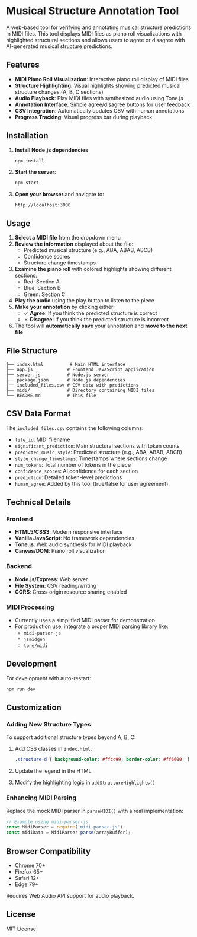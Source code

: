 # Musical Structure Annotation Tool

A web-based tool for verifying and annotating musical structure predictions in MIDI files. This tool displays MIDI files as piano roll visualizations with highlighted structural sections and allows users to agree or disagree with AI-generated musical structure predictions.

## Features

- **MIDI Piano Roll Visualization**: Interactive piano roll display of MIDI files
- **Structure Highlighting**: Visual highlights showing predicted musical structure changes (A, B, C sections)
- **Audio Playback**: Play MIDI files with synthesized audio using Tone.js
- **Annotation Interface**: Simple agree/disagree buttons for user feedback
- **CSV Integration**: Automatically updates CSV with human annotations
- **Progress Tracking**: Visual progress bar during playback

## Installation

1. **Install Node.js dependencies**:
   ```bash
   npm install
   ```

2. **Start the server**:
   ```bash
   npm start
   ```

3. **Open your browser** and navigate to:
   ```
   http://localhost:3000
   ```

## Usage

1. **Select a MIDI file** from the dropdown menu
2. **Review the information** displayed about the file:
   - Predicted musical structure (e.g., ABA, ABAB, ABCB)
   - Confidence scores
   - Structure change timestamps
3. **Examine the piano roll** with colored highlights showing different sections:
   - Red: Section A
   - Blue: Section B  
   - Green: Section C
4. **Play the audio** using the play button to listen to the piece
5. **Make your annotation** by clicking either:
   - ✓ **Agree**: If you think the predicted structure is correct
   - ✗ **Disagree**: If you think the predicted structure is incorrect
6. The tool will **automatically save** your annotation and **move to the next file**

## File Structure

```
├── index.html          # Main HTML interface
├── app.js             # Frontend JavaScript application
├── server.js          # Node.js server
├── package.json       # Node.js dependencies
├── included_files.csv # CSV data with predictions
├── midi/              # Directory containing MIDI files
└── README.md          # This file
```

## CSV Data Format

The `included_files.csv` contains the following columns:

- `file_id`: MIDI filename
- `significant_prediction`: Main structural sections with token counts
- `predicted_music_style`: Predicted structure (e.g., ABA, ABAB, ABCB)
- `style_change_timestamps`: Timestamps where sections change
- `num_tokens`: Total number of tokens in the piece
- `confidence_scores`: AI confidence for each section
- `prediction`: Detailed token-level predictions
- `human_agree`: Added by this tool (true/false for user agreement)

## Technical Details

### Frontend
- **HTML5/CSS3**: Modern responsive interface
- **Vanilla JavaScript**: No framework dependencies
- **Tone.js**: Web audio synthesis for MIDI playback
- **Canvas/DOM**: Piano roll visualization

### Backend
- **Node.js/Express**: Web server
- **File System**: CSV reading/writing
- **CORS**: Cross-origin resource sharing enabled

### MIDI Processing
- Currently uses a simplified MIDI parser for demonstration
- For production use, integrate a proper MIDI parsing library like:
  - `midi-parser-js`
  - `jsmidgen`
  - `tone/midi`

## Development

For development with auto-restart:
```bash
npm run dev
```

## Customization

### Adding New Structure Types
To support additional structure types beyond A, B, C:

1. Add CSS classes in `index.html`:
   ```css
   .structure-d { background-color: #ffcc99; border-color: #ff6600; }
   ```

2. Update the legend in the HTML

3. Modify the highlighting logic in `addStructureHighlights()`

### Enhancing MIDI Parsing
Replace the mock MIDI parser in `parseMIDI()` with a real implementation:

```javascript
// Example using midi-parser-js
const MidiParser = require('midi-parser-js');
const midiData = MidiParser.parse(arrayBuffer);
```

## Browser Compatibility

- Chrome 70+
- Firefox 65+
- Safari 12+
- Edge 79+

Requires Web Audio API support for audio playback.

## License

MIT License